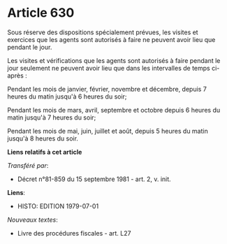 # Article 630

Sous réserve des dispositions spécialement prévues, les visites et exercices que les agents sont autorisés à faire ne peuvent
avoir lieu que pendant le jour.

Les visites et vérifications que les agents sont autorisés à faire pendant le jour seulement ne peuvent avoir lieu que dans
les intervalles de temps ci-après :

Pendant les mois de janvier, février, novembre et décembre, depuis 7 heures du matin jusqu'à 6 heures du soir;

Pendant les mois de mars, avril, septembre et octobre depuis 6 heures du matin jusqu'à 7 heures du soir;

Pendant les mois de mai, juin, juillet et août, depuis 5 heures du matin jusqu'à 8 heures du soir.

**Liens relatifs à cet article**

_Transféré par_:

  - Décret n°81-859 du 15 septembre 1981 - art. 2, v. init.

**Liens**:

  - HISTO: EDITION 1979-07-01

_Nouveaux textes_:

  - Livre des procédures fiscales - art. L27
